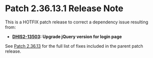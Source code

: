 # Patch 2.36.13.1 Release Note

This is a HOTFIX patch release to correct a dependency issue resulting from:

- **[DHIS2-13503](https://dhis2.atlassian.net/browse/DHIS2-13503): Upgrade jQuery version for login page**  

See [Patch 2.36.13](ReleaseNote-2.36.13.md) for the full list of fixes included in the parent patch release.
